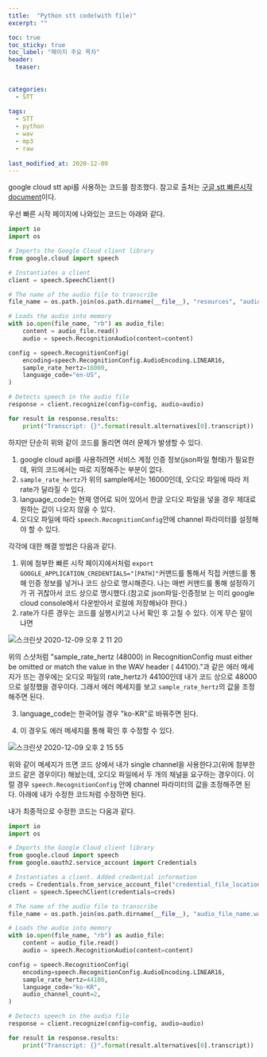 ```yaml
---
title:  "Python stt code(with file)"
excerpt: ""

toc: true
toc_sticky: true
toc_label: "페이지 주요 목차"
header:
  teaser: 
  
  
categories:
  - STT
  
tags:
  - STT
  - python
  - wav
  - mp3
  - raw
  
last_modified_at: 2020-12-09
---
```


google cloud stt api를 사용하는 코드를 참조했다. 참고로 출처는 [구글 stt 빠른시작 document](https://cloud.google.com/speech-to-text/docs/quickstart-client-libraries?hl=ko)이다.

우선 빠른 시작 페이지에 나와있는 코드는 아래와 같다.

```python
import io
import os

# Imports the Google Cloud client library
from google.cloud import speech

# Instantiates a client
client = speech.SpeechClient()

# The name of the audio file to transcribe
file_name = os.path.join(os.path.dirname(__file__), "resources", "audio.raw")

# Loads the audio into memory
with io.open(file_name, "rb") as audio_file:
    content = audio_file.read()
    audio = speech.RecognitionAudio(content=content)

config = speech.RecognitionConfig(
    encoding=speech.RecognitionConfig.AudioEncoding.LINEAR16,
    sample_rate_hertz=16000,
    language_code="en-US",
)

# Detects speech in the audio file
response = client.recognize(config=config, audio=audio)

for result in response.results:
    print("Transcript: {}".format(result.alternatives[0].transcript))
```

하지만 단순히 위와 같이 코드를 돌리면 여러 문제가 발생할 수 있다.


1. google cloud api를 사용하려면 서비스 계정 인증 정보(json파일 형태)가 필요한데, 위의 코드에서는 따로 지정해주는 부분이 없다.
2. `sample_rate_hertz`가 위의 sample에서는 16000인데, 오디오 파일에 따라 저 rate가 달라질 수 있다.
3. language_code는 현재 영어로 되어 있어서 한글 오디오 파일을 넣을 경우 제대로 원하는 값이 나오지 않을 수 있다.
4. 오디오 파일에 따라 `speech.RecognitionConfig`안에 channel 파라미터를 설정해야 할 수 있다.

각각에 대한 해결 방법은 다음과 같다.

1. 위에 첨부한 빠른 시작 페이지에서처럼 `export GOOGLE_APPLICATION_CREDENTIALS="[PATH]"`커맨드를 통해서 직접 커맨드를 통해 인증 정보를 넣거나 코드 상으로 명시해준다. 나는 매번 커맨드를 통해 설정하기가 귀
  귀찮아서 코드 상으로 명시했다.(참고로 json파일-인증정보 는 미리 google cloud console에서 다운받아서 로컬에 저장해놔야 한다.)
2. rate가 다른 경우는 코드를 실행시키고 나서 확인 후 고칠 수 있다. 이게 무슨 말이냐면

  ![스크린샷 2020-12-09 오후 2 11 20](https://user-images.githubusercontent.com/41438361/101587916-8c302380-3a28-11eb-9fd8-eff12d221eef.png)
  
  위의 스샷처럼 "sample_rate_hertz (48000) in RecognitionConfig must either be omitted or match the value in the WAV header ( 44100)."과 같은 에러 메세지가 뜨는 경우에는 오디오   파일의 rate_hertz가 44100인데 내가 코드 상으로 48000으로 설정했을 경우이다. 그래서 에러 메세지를 보고 `sample_rate_hertz`의 값을 조정해주면 된다.

3. language_code는 한국어일 경우 "ko-KR"로 바꿔주면 된다.

4. 이 경우도 에러 메세지를 통해 확인 후 수정할 수 있다.

  ![스크린샷 2020-12-09 오후 2 15 55](https://user-images.githubusercontent.com/41438361/101588155-15475a80-3a29-11eb-8e93-fe6c032dab50.png)
  
  위와 같이 메세지가 뜨면 코드 상에서 내가 single channel을 사용한다고(위에 첨부한 코드 같은 경우이다) 해놨는데, 오디오 파일에서 두 개의 채널을 요구하는 경우이다. 이럴 경우 `speech.RecognitionConfig`   안에 channel 파라미터의 값을 조정해주면 된다. 아래에 내가 수정한 코드처럼 수정하면 된다.
  
  
내가 최종적으로 수정한 코드는 다음과 같다.

```python
import io
import os

# Imports the Google Cloud client library
from google.cloud import speech
from google.oauth2.service_account import Credentials

# Instantiates a client. Added credential information
creds = Credentials.from_service_account_file("credential_file_location.json") 
client = speech.SpeechClient(credentials=creds)

# The name of the audio file to transcribe
file_name = os.path.join(os.path.dirname(__file__), "audio_file_name.wav")

# Loads the audio into memory
with io.open(file_name, "rb") as audio_file:
    content = audio_file.read()
    audio = speech.RecognitionAudio(content=content)

config = speech.RecognitionConfig(
    encoding=speech.RecognitionConfig.AudioEncoding.LINEAR16,
    sample_rate_hertz=44100,
    language_code="ko-KR",
    audio_channel_count=2,
)

# Detects speech in the audio file
response = client.recognize(config=config, audio=audio)

for result in response.results:
    print("Transcript: {}".format(result.alternatives[0].transcript))
```
  

  
